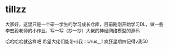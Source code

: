 # tillzz
大家好，这里只是一个研一学生的学习成长仓库，目前刚刚开始学习DL，做一些李宏毅老师的小作业，写一写（抄一抄）大佬的神经网络模型的源码

哈哈哈哈就这样吧
希望大佬们能带带我：Urus__1
疯狂星期四记得v我50
